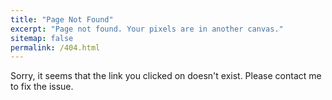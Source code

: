 ```yaml
---
title: "Page Not Found"
excerpt: "Page not found. Your pixels are in another canvas."
sitemap: false
permalink: /404.html
---
```


Sorry, it seems that the link you clicked on doesn't exist. Please contact me to fix the issue.

<script type="text/javascript">
  var GOOG_FIXURL_LANG = 'en';
  var GOOG_FIXURL_SITE = '{{ site.url }}'
</script>
<script type="text/javascript"
  src="//linkhelp.clients.google.com/tbproxy/lh/wm/fixurl.js">
</script>
